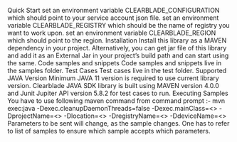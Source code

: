 Quick Start
set an environment variable CLEARBLADE_CONFIGURATION which should point to your service account json file.
set an environment variable CLEARBLADE_REGISTRY which should be the name of registry you want to work upon.
set an environment variable CLEARBLADE_REGION which should point to the region.
Installation
Install this library as a MAVEN dependency in your project. Alternatively, you can get jar file of this library and add it as an External Jar in your project’s build path and can start using the same.
Code samples and snippets
Code samples and snippets live in the samples folder.
Test Cases
Test cases live in the test folder.
Supported JAVA Version
Minimum JAVA 11 version is required to use current library version. Clearblade JAVA SDK library is built using MAVEN version 4.0.0 and Junit Jupiter API version 5.8.2 for test cases to run.
Executing Samples
You have to use following maven command from command prompt :-
mvn exec:java -Dexec.cleanupDaemonThreads=false -Dexec.mainClass=<<Name of sample file you want to run>> -DprojectName=<<Your Project Name>> -Dlocation=<<location name>> -DregistryName=<<Registry Name>> -DdeviceName=<<Device Name>>
Parameters to be sent will change, as the sample changes. One has to refer to list of samples to ensure which sample accepts which parameters.
